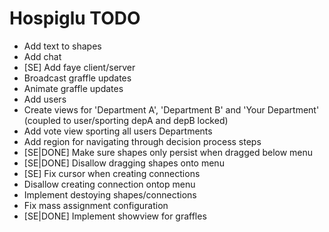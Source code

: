 # Hospiglu TODO

* Add text to shapes
* Add chat
* [SE] Add faye client/server
* Broadcast graffle updates
* Animate graffle updates
* Add users
* Create views for 'Department A', 'Department B' and 'Your Department' (coupled to user/sporting depA and depB locked)
* Add vote view sporting all users Departments
* Add region for navigating through decision process steps
* [SE|DONE] Make sure shapes only persist when dragged below menu
* [SE|DONE] Disallow dragging shapes onto menu
* [SE] Fix cursor when creating connections
* Disallow creating connection ontop menu
* Implement destoying shapes/connections
* Fix mass assignment configuration
* [SE|DONE] Implement showview for graffles
